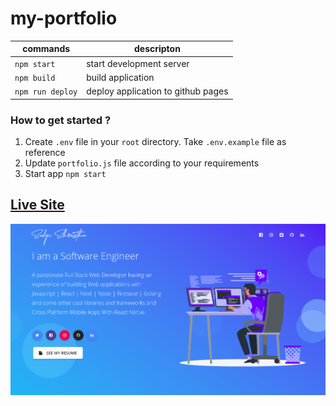 # my-portfolio

| commands         | descripton                         |
|------------------|------------------------------------|
| `npm start`      | start development server           |
| `npm build`      | build application                  | 
| `npm run deploy` | deploy application to github pages | 

### How to get started ?
1. Create `.env` file in your `root` directory. Take `.env.example` file as reference
2. Update `portfolio.js` file according to your requirements
3. Start app `npm start`

## <a href="https://shresthasudip08.com.np">Live Site</a>
<a href="https://shresthasudip08.com.np" rel="my portfolio">![my-portfolio](https://github.com/sudipstha08/my-portfolio/blob/master/src/assets/img/image/img.png?raw=true)</a>